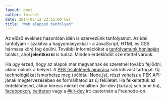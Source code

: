 ```yaml
---
layout: post
author: tmichel
date: 2014-02-12 22:15:00 CET
title: "Web alapozó tanfolyam"
---
```



Az előző évekhez hasonlóan idén is szervezünk tanfolyamot.  Az idei tanfolyam - szakítva a hagyományokkal - a JavaScript, HTML és CSS hármasa köré fog épülni. További információkat a [tanfolyamunk honlapján](http://kir-dev.github.io/tanfolyam/) találsz, ahol **jelentkezni** is tudsz. Minden érdeklődőt szeretettel várunk.

Ha úgy érzed, hogy az alapok már megvannak és szeretnél tovább fejlődni, akkor nálunk a helyed. A [PÉK felületének újraírása](http://kir-dev.sch.bme.hu/pek/2014/01/29/pek-jelen-es-jovo-iv/) sok kihívást tartogat. Új technológiákat ismerhetsz meg (például Node.js), részt vehetsz a PÉK API-jának megtervezésében és formálhatod az új felületet. Ha felkeltettük az érdeklődésed, akkor keress minket emailben (kir-dev [kukac] sch.bme.hu), [facebookon](https://www.facebook.com/kirdevteam), [twitteren](https://twitter.com/KirDev) vagy a [#kir-dev](http://webchat.freenode.net/?channels=kir-dev) irc csatornán a Freenode-on.